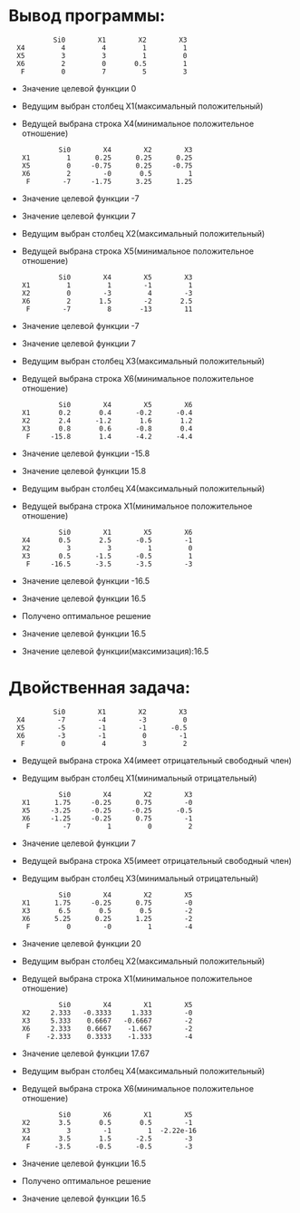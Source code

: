 # Вывод программы:
               Si0        X1        X2        X3  
      X4         4         4         1         1  
      X5         3         3         1         0  
      X6         2         0       0.5         1  
       F         0         7         5         3  
* Значение целевой функции 0
* Ведущим выбран столбец X1(максимальный положительный)
* Ведущей выбрана строка X4(минимальное положительное отношение)

               Si0        X4        X2        X3  
      X1         1      0.25      0.25      0.25  
      X5         0     -0.75      0.25     -0.75  
      X6         2        -0       0.5         1  
       F        -7     -1.75      3.25      1.25  
* Значение целевой функции -7
* Значение целевой функции 7
* Ведущим выбран столбец X2(максимальный положительный)
* Ведущей выбрана строка X5(минимальное положительное отношение)

               Si0        X4        X5        X3  
      X1         1         1        -1         1  
      X2         0        -3         4        -3  
      X6         2       1.5        -2       2.5  
       F        -7         8       -13        11  
* Значение целевой функции -7
* Значение целевой функции 7
* Ведущим выбран столбец X3(максимальный положительный)
* Ведущей выбрана строка X6(минимальное положительное отношение)

               Si0        X4        X5        X6  
      X1       0.2       0.4      -0.2      -0.4  
      X2       2.4      -1.2       1.6       1.2  
      X3       0.8       0.6      -0.8       0.4  
       F     -15.8       1.4      -4.2      -4.4  
* Значение целевой функции -15.8
* Значение целевой функции 15.8
* Ведущим выбран столбец X4(максимальный положительный)
* Ведущей выбрана строка X1(минимальное положительное отношение)

               Si0        X1        X5        X6  
      X4       0.5       2.5      -0.5        -1  
      X2         3         3         1         0  
      X3       0.5      -1.5      -0.5         1  
       F     -16.5      -3.5      -3.5        -3  
* Значение целевой функции -16.5
* Значение целевой функции 16.5
* Получено оптимальное решение
* Значение целевой функции 16.5
* Значение целевой функции(максимизация):16.5

# Двойственная задача:

               Si0        X1        X2        X3  
      X4        -7        -4        -3         0  
      X5        -5        -1        -1      -0.5  
      X6        -3        -1         0        -1  
       F         0         4         3         2  
* Ведущей выбрана строка X4(имеет отрицательный свободный член)
* Ведущим выбран столбец X1(минимальный отрицательный)

               Si0        X4        X2        X3  
      X1      1.75     -0.25      0.75        -0  
      X5     -3.25     -0.25     -0.25      -0.5  
      X6     -1.25     -0.25      0.75        -1  
       F        -7         1         0         2  
* Значение целевой функции 7
* Ведущей выбрана строка X5(имеет отрицательный свободный член)
* Ведущим выбран столбец X3(минимальный отрицательный)

               Si0        X4        X2        X5  
      X1      1.75     -0.25      0.75        -0  
      X3       6.5       0.5       0.5        -2  
      X6      5.25      0.25      1.25        -2  
       F         0        -0         1        -4  
* Значение целевой функции 20
* Ведущим выбран столбец X2(максимальный положительный)
* Ведущей выбрана строка X1(минимальное положительное отношение)

               Si0        X4        X1        X5  
      X2     2.333   -0.3333     1.333        -0  
      X3     5.333    0.6667   -0.6667        -2  
      X6     2.333    0.6667    -1.667        -2  
       F    -2.333    0.3333    -1.333        -4  
* Значение целевой функции 17.67
* Ведущим выбран столбец X4(максимальный положительный)
* Ведущей выбрана строка X6(минимальное положительное отношение)

               Si0        X6        X1        X5  
      X2       3.5       0.5       0.5        -1  
      X3         3        -1         1  -2.22e-16  
      X4       3.5       1.5      -2.5        -3  
       F      -3.5      -0.5      -0.5        -3  
* Значение целевой функции 16.5
* Получено оптимальное решение
* Значение целевой функции 16.5


